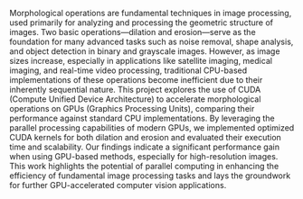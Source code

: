 Morphological operations are fundamental techniques in image processing, used primarily for analyzing and processing the geometric structure of images. Two basic operations—dilation and erosion—serve as the foundation for many advanced tasks such as noise removal, shape analysis, and object detection in binary and grayscale images. However, as image sizes increase, especially in applications like satellite imaging, medical imaging, and real-time video processing, traditional CPU-based implementations of these operations become inefficient due to their inherently sequential nature.
This project explores the use of CUDA (Compute Unified Device Architecture) to accelerate morphological operations on GPUs (Graphics Processing Units), comparing their performance against standard CPU implementations. By leveraging the parallel processing capabilities of modern GPUs, we implemented optimized CUDA kernels for both dilation and erosion and evaluated their execution time and scalability. Our findings indicate a significant performance gain when using GPU-based methods, especially for high-resolution images. This work highlights the potential of parallel computing in enhancing the efficiency of fundamental image processing tasks and lays the groundwork for further GPU-accelerated computer vision applications.
